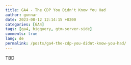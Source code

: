 ```yaml
---
title: GA4 - The CDP You Didn't Know You Had
author: gunnar
date: 2023-08-12 12:14:15 +0200
categories: [GA4]
tags: [ga4, bigquery, gtm-server-side]
comments: true
lang: de
permalink: /posts/ga4-the-cdp-you-didnt-know-you-had/
---
```


TBD